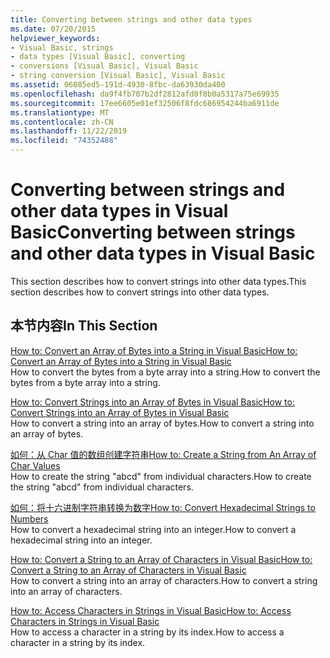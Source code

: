 ```yaml
---
title: Converting between strings and other data types
ms.date: 07/20/2015
helpviewer_keywords:
- Visual Basic, strings
- data types [Visual Basic], converting
- conversions [Visual Basic], Visual Basic
- string conversion [Visual Basic], Visual Basic
ms.assetid: 06085ed5-191d-4930-8fbc-da63930da400
ms.openlocfilehash: da9f4fb707b2df2812afd0f8b0a5317a75e69935
ms.sourcegitcommit: 17ee6605e01ef32506f8fdc686954244ba6911de
ms.translationtype: MT
ms.contentlocale: zh-CN
ms.lasthandoff: 11/22/2019
ms.locfileid: "74352488"
---
```

# <a name="converting-between-strings-and-other-data-types-in-visual-basic"></a><span data-ttu-id="c4ea2-102">Converting between strings and other data types in Visual Basic</span><span class="sxs-lookup"><span data-stu-id="c4ea2-102">Converting between strings and other data types in Visual Basic</span></span>

<span data-ttu-id="c4ea2-103">This section describes how to convert strings into other data types.</span><span class="sxs-lookup"><span data-stu-id="c4ea2-103">This section describes how to convert strings into other data types.</span></span>

## <a name="in-this-section"></a><span data-ttu-id="c4ea2-104">本节内容</span><span class="sxs-lookup"><span data-stu-id="c4ea2-104">In This Section</span></span>

[<span data-ttu-id="c4ea2-105">How to: Convert an Array of Bytes into a String in Visual Basic</span><span class="sxs-lookup"><span data-stu-id="c4ea2-105">How to: Convert an Array of Bytes into a String in Visual Basic</span></span>](how-to-convert-an-array-of-bytes-into-a-string.md)  
<span data-ttu-id="c4ea2-106">How to convert the bytes from a byte array into a string.</span><span class="sxs-lookup"><span data-stu-id="c4ea2-106">How to convert the bytes from a byte array into a string.</span></span>

[<span data-ttu-id="c4ea2-107">How to: Convert Strings into an Array of Bytes in Visual Basic</span><span class="sxs-lookup"><span data-stu-id="c4ea2-107">How to: Convert Strings into an Array of Bytes in Visual Basic</span></span>](how-to-convert-strings-into-an-array-of-bytes.md)  
<span data-ttu-id="c4ea2-108">How to convert a string into an array of bytes.</span><span class="sxs-lookup"><span data-stu-id="c4ea2-108">How to convert a string into an array of bytes.</span></span>

[<span data-ttu-id="c4ea2-109">如何：从 Char 值的数组创建字符串</span><span class="sxs-lookup"><span data-stu-id="c4ea2-109">How to: Create a String from An Array of Char Values</span></span>](how-to-create-a-string-from-an-array-of-char-values.md)  
<span data-ttu-id="c4ea2-110">How to create the string "abcd" from individual characters.</span><span class="sxs-lookup"><span data-stu-id="c4ea2-110">How to create the string "abcd" from individual characters.</span></span>

[<span data-ttu-id="c4ea2-111">如何：将十六进制字符串转换为数字</span><span class="sxs-lookup"><span data-stu-id="c4ea2-111">How to: Convert Hexadecimal Strings to Numbers</span></span>](how-to-convert-hexadecimal-strings-to-numbers.md)  
<span data-ttu-id="c4ea2-112">How to convert a hexadecimal string into an integer.</span><span class="sxs-lookup"><span data-stu-id="c4ea2-112">How to convert a hexadecimal string into an integer.</span></span>

[<span data-ttu-id="c4ea2-113">How to: Convert a String to an Array of Characters in Visual Basic</span><span class="sxs-lookup"><span data-stu-id="c4ea2-113">How to: Convert a String to an Array of Characters in Visual Basic</span></span>](how-to-convert-a-string-to-an-array-of-characters.md)  
<span data-ttu-id="c4ea2-114">How to convert a string into an array of characters.</span><span class="sxs-lookup"><span data-stu-id="c4ea2-114">How to convert a string into an array of characters.</span></span>

[<span data-ttu-id="c4ea2-115">How to: Access Characters in Strings in Visual Basic</span><span class="sxs-lookup"><span data-stu-id="c4ea2-115">How to: Access Characters in Strings in Visual Basic</span></span>](how-to-access-characters-in-strings.md)  
<span data-ttu-id="c4ea2-116">How to access a character in a string by its index.</span><span class="sxs-lookup"><span data-stu-id="c4ea2-116">How to access a character in a string by its index.</span></span>
